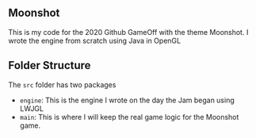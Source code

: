 ## Moonshot

This is my code for the 2020 Github GameOff with the theme Moonshot. I wrote the engine from scratch using Java in OpenGL

## Folder Structure

The `src` folder has two packages

- `engine`: This is the engine I wrote on the day the Jam began using LWJGL
- `main`: This is where I will keep the real game logic for the Moonshot game.

